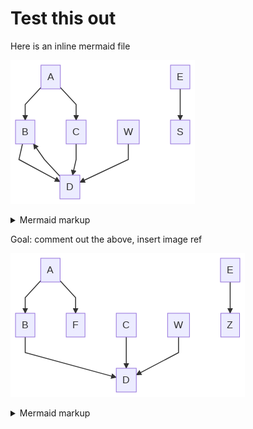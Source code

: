 # Test this out

Here is an inline mermaid file

<!-- generated by mermaid compile action - START -->
![~mermaid diagram 1~](../output/test_flow_inline-md-1.png)
<details>
  <summary>Mermaid markup</summary>
  
```mermaid
graph TD;
    A-->B;
    A-->C;
    B-->D;
    C-->D;
    W-->D;
    E-->S;
    D-->B;
```

</details>
<!-- generated by mermaid compile action - END -->

Goal: comment out the above, insert image ref

<!-- generated by mermaid compile action - START -->
![~mermaid diagram 2~](../output/test_flow_inline-md-2.png)
<details>
  <summary>Mermaid markup</summary>
  
```mermaid
graph TD;
    A-->B;
    A-->C;
    B-->D;
    C-->D;
    W-->D;
    E-->Z;
```

</details>
<!-- generated by mermaid compile action - END -->
